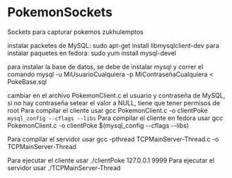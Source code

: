 # PokemonSockets
Sockets para capturar pokemos zukhulemptos

instalar packetes de MySQL: sudo apt-get install libmysqlclient-dev
para instalar paquetes en fedora: sudo yum install mysql-devel

para instalar la base de datos, se debe de instalar mysql y correr el comando
mysql -u MiUsuarioCualquiera -p MiContraseñaCualquiera   < PokeBase.sql 

cambiar en el archivo PokemonClient.c el usuario y contraseña de MySQL, si no hay contraseña setear el valor a NULL, tiene que tener permisos de root
Para compilar el cliente usar gcc PokemonClient.c -o clientPoke `mysql_config --cflags --libs`
Para compilar el cliente en fedora usar gcc PokemonClient.c -o clientPoke $(mysql_config --cflags --libs)

Para compilar el servidor usar gcc  -pthread TCPMainServer-Thread.c -o TCPMainServer-Thread

Para ejecutar el cliente usar ./clientPoke 127.0.0.1 9999
Para ejecutar el servidor usar ./TCPMainServer-Thread  

